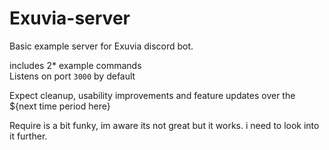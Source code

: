 # Exuvia-server<br>

Basic example server for Exuvia discord bot.<br>

includes 2* example commands<br>
Listens on port `3000` by default<br>

Expect cleanup, usability improvements and feature updates over the ${next time period here}<br>

Require is a bit funky, im aware its not great but it works. i need to look into it further.
